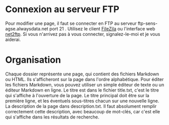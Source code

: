 # Connexion au serveur FTP

Pour modifier une page, il faut se connecter en FTP au serveur ftp-sens-agse.alwaysdata.net port 21 .
Utilisez le client [FileZila](https://filezilla-project.org/ "FileZila") ou l'interface web [net2ftp](https://net2ftp.alwaysdata.com/ "net2ftp").
Si vous n'arrivez pas à vous connecter, signalez-le-moi et je vous aiderai.

# Organisation

Chaque dossier représente une page, qui contient des fichiers Markdown ou HTML. Ils s'afficheront sur la page dans l'ordre alphabétique. Pour éditer les fichiers Markdown, vous pouvez utiliser un simple éditeur de texte ou un éditeur Markdown en ligne. Le titre est dans le fichier title.txt, c'est le titre qui s'affiche à l'ouverture de la page. Le titre principal doit être sur la première ligne, et les éventuels sous-titres chacun sur une nouvelle ligne. La description de la page dans description.txt. Il faut absolument remplir correctement cette description, avec beaucoup de mot-clés, car c'est elle qui s'affiche dans les résultats de recherche.
